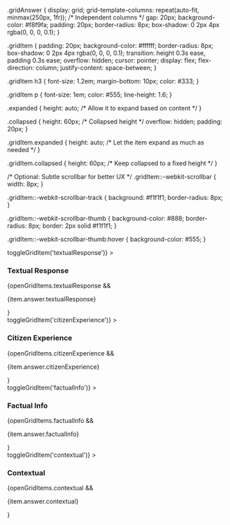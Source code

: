 .gridAnswer {
  display: grid;
  grid-template-columns: repeat(auto-fit, minmax(250px, 1fr)); /* Independent columns */
  gap: 20px;
  background-color: #f8f9fa;
  padding: 20px;
  border-radius: 8px;
  box-shadow: 0 2px 4px rgba(0, 0, 0, 0.1);
}

.gridItem {
  padding: 20px;
  background-color: #ffffff;
  border-radius: 8px;
  box-shadow: 0 2px 4px rgba(0, 0, 0, 0.1);
  transition: height 0.3s ease, padding 0.3s ease;
  overflow: hidden;
  cursor: pointer;
  display: flex;
  flex-direction: column;
  justify-content: space-between;
}

.gridItem h3 {
  font-size: 1.2em;
  margin-bottom: 10px;
  color: #333;
}

.gridItem p {
  font-size: 1em;
  color: #555;
  line-height: 1.6;
}

.expanded {
  height: auto; /* Allow it to expand based on content */
}

.collapsed {
  height: 60px; /* Collapsed height */
  overflow: hidden;
  padding: 20px;
}

.gridItem.expanded {
  height: auto; /* Let the item expand as much as needed */
}

.gridItem.collapsed {
  height: 60px; /* Keep collapsed to a fixed height */
}

/* Optional: Subtle scrollbar for better UX */
.gridItem::-webkit-scrollbar {
  width: 8px;
}

.gridItem::-webkit-scrollbar-track {
  background: #f1f1f1;
  border-radius: 8px;
}

.gridItem::-webkit-scrollbar-thumb {
  background-color: #888;
  border-radius: 8px;
  border: 2px solid #f1f1f1;
}

.gridItem::-webkit-scrollbar-thumb:hover {
  background-color: #555;
}




<div
  className={`${styles.gridItem} ${
    openGridItems.textualResponse ? styles.expanded : styles.collapsed
  }`}
  onClick={() => toggleGridItem('textualResponse')}
>
  <h3>Textual Response</h3>
  {openGridItems.textualResponse && <p>{item.answer.textualResponse}</p>}
</div>

<div
  className={`${styles.gridItem} ${
    openGridItems.citizenExperience ? styles.expanded : styles.collapsed
  }`}
  onClick={() => toggleGridItem('citizenExperience')}
>
  <h3>Citizen Experience</h3>
  {openGridItems.citizenExperience && <p>{item.answer.citizenExperience}</p>}
</div>

<div
  className={`${styles.gridItem} ${
    openGridItems.factualInfo ? styles.expanded : styles.collapsed
  }`}
  onClick={() => toggleGridItem('factualInfo')}
>
  <h3>Factual Info</h3>
  {openGridItems.factualInfo && <p>{item.answer.factualInfo}</p>}
</div>

<div
  className={`${styles.gridItem} ${
    openGridItems.contextual ? styles.expanded : styles.collapsed
  }`}
  onClick={() => toggleGridItem('contextual')}
>
  <h3>Contextual</h3>
  {openGridItems.contextual && <p>{item.answer.contextual}</p>}
</div>
